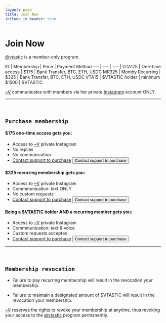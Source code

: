 ```yaml
---
layout: page
title: Join Now
include_in_header: true
---
```


# Join Now 

[@vtastic](../) is a member-only program.

ID | Membership | Price | Payment Method
--- | --- | --- |
OTA175 | One-time access | $175 | Bank Transfer, BTC, ETH, USDC
MR325 | Monthy Recurring | $325 | Bank Transfer, BTC, ETH, USDC
VTA15 | $VTASTIC holder | minimum $1500 | $VTASTIC

[~V](../v) communicates with members via her private [Instagram](https://instagram.com/) account ONLY.

________
<br>

## `Purchase membership`

#### $175 one-time access gets you:
- Access to [~V](../v) private Instagram
- No replies
- No communication
- [Contact support to purchase](../support)
<button target="_self" class="button-65" role="button">Contact support to purchase</button>

#### $325 recurring membership gets you:
- Access to [~V](../v) private Instagram
- Commmunication: text ONLY
- No custom requests
- [Contact support to purchase](../support)
<button target="_self" class="button-65" role="button">Contact support to purchase</button>

#### Being a [$VTASTIC](../vtastic) holder AND a recurring member gets you:
- Access to [~V](../v) private Instagram
- Commmunication: text & voice
- Custom requests accepted
- [Contact support to purchase](../support)
<button target="_self" class="button-65" role="button">Contact support to purchase</button>

________
<br>

## `Membership revocation`

- Failure to pay recurring membership will result in the revocation your membership.

- Failure to maintain a designated amount of $VTASTIC will result in the revocation your membership.

[~V](../v) reserves the rights to revoke your membership at anytime, thus revoking your access to the [@vtastic](https://vantastic.site) program permanently.






